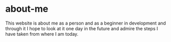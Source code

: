 # about-me
This website is about me as a person and as a beginner in development and through it I hope to look at it one day in the future and admire the steps I have taken from where I am today.
